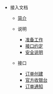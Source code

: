 * 接入文档
  * [简介](README.md)
  * 说明
      * [准备工作](/pre_start.md)
      * [接口约定](/interface_desc.md)
      * [安全说明](/security_desc.md)

  * 接口
      * [订单创建](/order_create.md)
      * [官方收银台](/checkout_counter.md)
      * [订单通知](/order_notify.md)